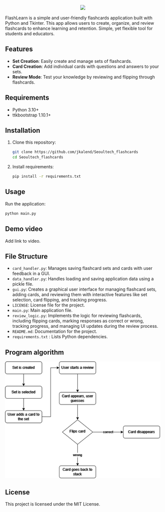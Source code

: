<p align="center">
    <img src="https://capsule-render.vercel.app/api?type=waving&height=250&color=gradient&text=FlashLearn&reversal=false&desc=smart%20flashcards%20app&descAlignY=64"/>
</p>

FlashLearn is a simple and user-friendly flashcards application built with Python and Tkinter. This app allows users to create, organize, and review flashcards to enhance learning and retention. Simple, yet flexible tool for students and educators.

## Features  

- **Set Creation**: Easily create and manage sets of flashcards.  
- **Card Creation**: Add individual cards with questions and answers to your sets.  
- **Review Mode**: Test your knowledge by reviewing and flipping through flashcards.   

## Requirements  

- Python 3.10+  
- ttkbootstrap 1.10.1+


## Installation  

1. Clone this repository:  
   ```bash
   git clone https://github.com/jkalend/Seoultech_flashcards
   cd Seoultech_flashcards
   ```

2. Install requirements:
   ```bash
   pip install -r requirements.txt
   ```

## Usage

Run the application:
   ```bash
   python main.py
   ```
## Demo video

Add link to video.

## File Structure

- `card_handler.py`: Manages saving flashcard sets and cards with user feedback in a GUI.
- `data_handler.py`: Handles loading and saving application data using a pickle file.
- `gui.py`: Creates a graphical user interface for managing flashcard sets, adding cards, and reviewing them with interactive features like set selection, card flipping, and tracking progress.
- `LICENSE`: License file for the project. 
- `main.py`: Main application file.
- `review_logic.py`: Implements the logic for reviewing flashcards, including flipping cards, marking responses as correct or wrong, tracking progress, and managing UI updates during the review process.
- `README.md`: Documentation for the project.
- `requirements.txt` : Lists Python dependencies.

## Program algorithm

<p align="center">
    <img src="algorithm.png"/>
</p>

## License

This project is licensed under the MIT License.